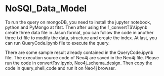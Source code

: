 # NoSQl_Data_Model
 
To run the query on mongoDB, you need to install the jupyter notebook, python and PyMongo at fitst. Then after using the 1_convertTSV.ipynb create three data file in Jason format, you can follow the code in another three  txt file to modify the data, structure and create the index. At last, you can run QueryCode.ipynb file to execute the query. 

There are some sample result already contained in the QueryCode.ipynb file. The execution source code of Neo4j are saved in the Neo4j file. Please run the code in convertTsv.ipynb, Neo4j_schema_design. Then copy the code in query_shell_code and run it on Neo4j browser. 

